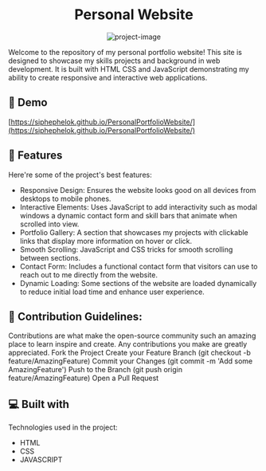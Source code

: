 <h1 align="center" id="title">Personal Website</h1>

<p align="center"><img src="https://socialify.git.ci/siphephelok/PersonalPortfolioWebsite/image?description=1&amp;descriptionEditable=This%20is%20my%20personal%20website%2C%20display%20my%20services%2C%20contacts%2C%20and%20education&amp;name=1&amp;owner=1&amp;theme=Light" alt="project-image"></p>

<p id="description">Welcome to the repository of my personal portfolio website! This site is designed to showcase my skills projects and background in web development. It is built with HTML CSS and JavaScript demonstrating my ability to create responsive and interactive web applications.</p>

<h2>🚀 Demo</h2>

[https://siphephelok.github.io/PersonalPortfolioWebsite/](https://siphephelok.github.io/PersonalPortfolioWebsite/)

  
  
<h2>🧐 Features</h2>

Here're some of the project's best features:

*   Responsive Design: Ensures the website looks good on all devices from desktops to mobile phones.
*   Interactive Elements: Uses JavaScript to add interactivity such as modal windows a dynamic contact form and skill bars that animate when scrolled into view.
*   Portfolio Gallery: A section that showcases my projects with clickable links that display more information on hover or click.
*   Smooth Scrolling: JavaScript and CSS tricks for smooth scrolling between sections.
*   Contact Form: Includes a functional contact form that visitors can use to reach out to me directly from the website.
*   Dynamic Loading: Some sections of the website are loaded dynamically to reduce initial load time and enhance user experience.

<h2>🍰 Contribution Guidelines:</h2>

Contributions are what make the open-source community such an amazing place to learn inspire and create. Any contributions you make are greatly appreciated. Fork the Project Create your Feature Branch (git checkout -b feature/AmazingFeature) Commit your Changes (git commit -m 'Add some AmazingFeature') Push to the Branch (git push origin feature/AmazingFeature) Open a Pull Request

  
  
<h2>💻 Built with</h2>

Technologies used in the project:

*   HTML
*   CSS
*   JAVASCRIPT
